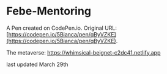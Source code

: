# Febe-Mentoring

A Pen created on CodePen.io. Original URL: [https://codepen.io/5Bianca/pen/qByVZKE](https://codepen.io/5Bianca/pen/qByVZKE).

The metaverse:
https://whimsical-beignet-c2dc41.netlify.app

last updated March 29th
